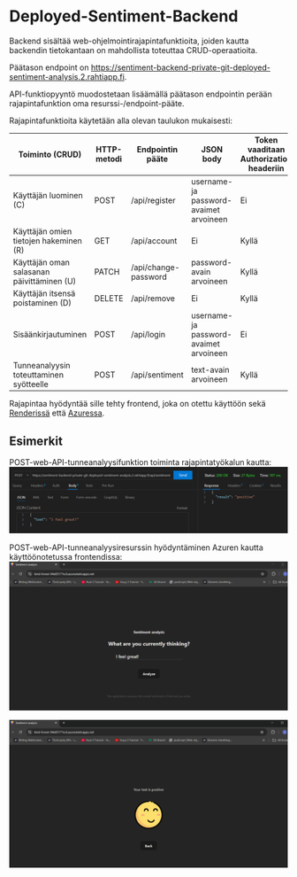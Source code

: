 # Deployed-Sentiment-Backend

Backend sisältää web-ohjelmointirajapintafunktioita, joiden kautta backendin tietokantaan on mahdollista toteuttaa CRUD-operaatioita. 

Päätason endpoint on https://sentiment-backend-private-git-deployed-sentiment-analysis.2.rahtiapp.fi.

API-funktiopyyntö muodostetaan lisäämällä päätason endpointin perään rajapintafunktion oma resurssi-/endpoint-pääte.

Rajapintafunktioita käytetään alla olevan taulukon mukaisesti:


| **Toiminto (CRUD)**                        | **HTTP-metodi** | **Endpointin pääte** | **JSON body**                           | **Token vaaditaan Authorization headeriin** |
|--------------------------------------------|-----------------|----------------------|-----------------------------------------|---------------------------------------------|
| Käyttäjän luominen (C)                     | POST            | /api/register        | username- ja password-avaimet arvoineen | Ei                                          |
| Käyttäjän omien tietojen hakeminen (R)     | GET             | /api/account         | Ei                                      | Kyllä                                       |
| Käyttäjän oman salasanan päivittäminen (U) | PATCH           | /api/change-password | password-avain arvoineen                | Kyllä                                       |
| Käyttäjän itsensä poistaminen (D)          | DELETE          | /api/remove          | Ei                                      | Kyllä                                       |
| Sisäänkirjautuminen                        | POST            | /api/login           | username- ja password-avaimet arvoineen | Ei                                          |
| Tunneanalyysin toteuttaminen syötteelle    | POST            | /api/sentiment       | text-avain arvoineen                    | Kyllä                                       |



Rajapintaa hyödyntää sille tehty frontend, joka on otettu käyttöön sekä [Renderissä](https://deployed-sentiment-analysis-frontend.onrender.com/) että [Azuressa](https://kind-forest-04e83171e.6.azurestaticapps.net/).

## Esimerkit

POST-web-API-tunneanalyysifunktion toiminta rajapintatyökalun kautta:
![Esimerkkikuva POST-funktion toiminnasta](./images/api_demo.png)

POST-web-API-tunneanalyysiresurssin hyödyntäminen Azuren kautta käyttöönotetussa frontendissa:
![Esimerkkikuva backendia hyödyntävän käyttöönotetun frontendin alkunäkymästä](./images/deployed_frontend_start.png)

![Esimerkkikuva backendia hyödyntävän käyttöönotetun frontendin loppunäkymästä](./images/deployed_frontend_end.png)

